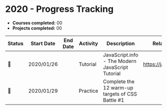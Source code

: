# 2020 - Progress Tracking

- **Courses completed:** 00
- **Projects completed:** 00



| Status | Start Date | End Date | Activity | Description                                      | Related Links            |
| ------ | ---------- | -------- | -------- | ------------------------------------------------ | ------------------------ |
| 🚧      | 2020/01/26 |          | Tutorial | JavaScript.info - The Modern JavaScript Tutorial | https://javascript.info/ |
| 🚧      | 2020/01/29 |          | Practice | Complete the 12 warm-up targets of CSS Battle #1 |                          |
